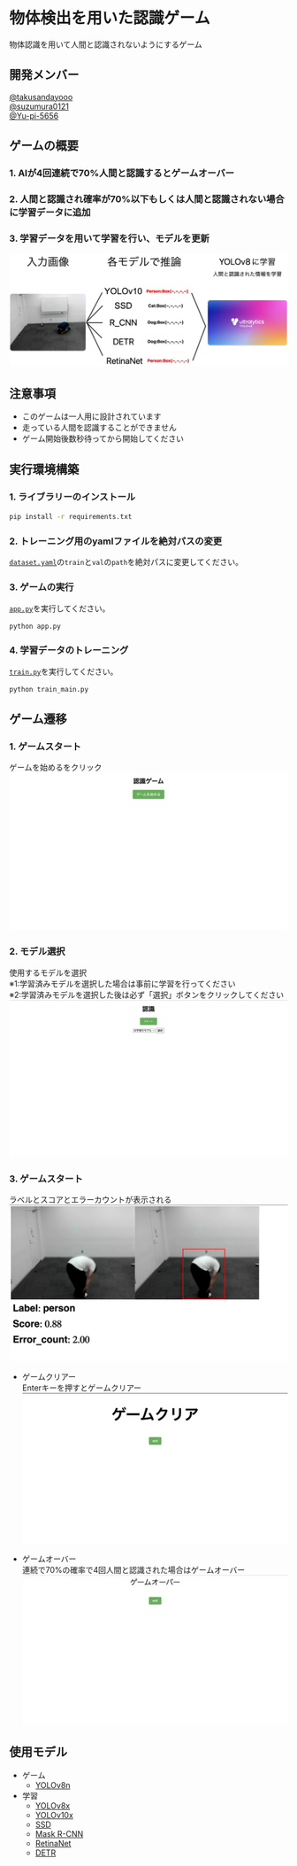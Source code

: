 # 物体検出を用いた認識ゲーム
物体認識を用いて人間と認識されないようにするゲーム

## 開発メンバー
[@takusandayooo](https://github.com/takusandayooo)  
[@suzumura0121](https://github.com/suzumura0121)  
[@Yu-pi-5656](https://github.com/Yu-pi-5656)

## ゲームの概要
### 1. AIが4回連続で70%人間と認識するとゲームオーバー
### 2. 人間と認識され確率が70%以下もしくは人間と認識されない場合に学習データに追加
### 3. 学習データを用いて学習を行い、モデルを更新
![alt text](./readme_photo/game_train.jpg)
## 注意事項
- このゲームは一人用に設計されています
- 走っている人間を認識することができません
- ゲーム開始後数秒待ってから開始してください
## 実行環境構築
### 1. ライブラリーのインストール
```bash
pip install -r requirements.txt
```

### 2. トレーニング用のyamlファイルを絶対パスの変更
[`dataset.yaml`](./script/train/dataset.yaml)の`train`と`val`の`path`を絶対パスに変更してください。

### 3. ゲームの実行
[`app.py`](./app.py)を実行してください。
```bash
python app.py
```


### 4. 学習データのトレーニング
[`train.py`](./train_main.py)を実行してください。
```bash
python train_main.py
```

## ゲーム遷移
### 1. ゲームスタート
ゲームを始めるをクリック
![ゲームスタート](./readme_photo/game_start.png)
### 2. モデル選択
使用するモデルを選択  
※1:学習済みモデルを選択した場合は事前に学習を行ってください  
※2:学習済みモデルを選択した後は必ず「選択」ボタンをクリックしてください
![モデル選択](./readme_photo/model_select.png)
### 3. ゲームスタート
ラベルとスコアとエラーカウントが表示される
![ゲーム画面](./readme_photo/gama_gamen.png)
- ゲームクリアー  
Enterキーを押すとゲームクリアー
![ゲームクリアー](./readme_photo/game_clear.png)

- ゲームオーバー  
連続で70%の確率で4回人間と認識された場合はゲームオーバー
![ゲームオーバー](./readme_photo/game_over.png)


## 使用モデル
- ゲーム
    - [YOLOv8n](https://github.com/ultralytics/ultralytics)
- 学習
    - [YOLOv8x](https://github.com/ultralytics/ultralytics)
    - [YOLOv10x](https://github.com/THU-MIG/yolov10)
    - [SSD](https://github.com/rykov8/ssd_keras)
    - [Mask R-CNN](https://github.com/matterport/Mask_RCNN)
    - [RetinaNet](https://github.com/yhenon/pytorch-retinanet)
    - [DETR](https://github.com/facebookresearch/detr)